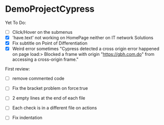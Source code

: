 # DemoProjectCypress

Yet To Do:

- [ ] Click/Hover on the submenus
- [X] 'have.text' not working on HomePage neither on IT network Solutions
- [x] Fix subtitle on Point of Differentiation
- [x] Weird error sometimes "Cypress detected a cross origin error happened on page load:> Blocked a frame with origin "https://gbh.com.do" from accessing a cross-origin frame."

First review:
- [ ] remove commented code
- [ ] Fix the bracket problem on force:true
- [ ] 2 empty lines at the end of each file
- [ ] Each check is in a different file on actions
- [ ] Fix indentation

